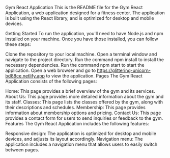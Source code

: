 Gym React Application
This is the README file for the Gym React Application, a web application designed for a fitness center. The application is built using the React library, and is optimized for desktop and mobile devices.

Getting Started
To run the application, you'll need to have Node.js and npm installed on your machine. Once you have those installed, you can follow these steps:

Clone the repository to your local machine.
Open a terminal window and navigate to the project directory.
Run the command npm install to install the necessary dependencies.
Run the command npm start to start the application.
Open a web browser and go to https://glittering-unicorn-bd88ce.netlify.app  to view the application.
Pages
The Gym React Application consists of the following pages:

Home: This page provides a brief overview of the gym and its services.
About Us: This page provides more detailed information about the gym and its staff.
Classes: This page lists the classes offered by the gym, along with their descriptions and schedules.
Membership: This page provides information about membership options and pricing.
Contact Us: This page provides a contact form for users to send inquiries or feedback to the gym.
Features
The Gym React Application includes the following features:

Responsive design: The application is optimized for desktop and mobile devices, and adjusts its layout accordingly.
Navigation menu: The application includes a navigation menu that allows users to easily switch between pages.


